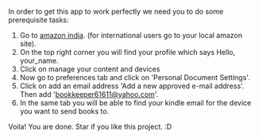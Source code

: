 In order to get this app to work perfectly we need you to do some prerequisite tasks:
1) Go to [amazon india](https://www.amazon.in). (for international users go to your local amazon site).
2) On the top right corner you will find your profile which says Hello, your_name.
3) Click on manage your content and devices
4) Now go to preferences tab and click on 'Personal Document Settings'.
5) Click on add an email address 'Add a new approved e-mail address'. Then add 'bookkeeper61611@yahoo.com'.
6) In the same tab you will be able to find your kindle email for the device you want to send books to.

Voila! You are done. Star if you like this project. :D
